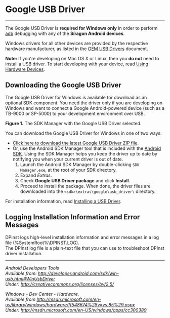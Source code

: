 Google USB Driver
==============

* * * * *

The Google USB Driver is **required for Windows only** in order to
perform [adb][] debugging with any of the **Síragon Android devices**.

Windows drivers for all other devices are provided by the respective
hardware manufacturer, as listed in the [OEM USB Drivers][] document.

**Note:** If you're developing on Mac OS X or Linux, then you **do not**
need to install a USB driver. To start developing with your device, read
[Using Hardware Devices][].

Downloading the Google USB Driver
---------------------------------

The Google USB Driver for Windows is available for download as an
optional SDK component. You need the driver only if you are developing
on Windows and want to connect a Google Android-powered device (such as
a TB-9000 or SP-5000) to your development environment over USB.


**Figure 1.** The SDK Manager with the Google USB Driver selected.

You can download the Google USB Driver for Windows in one of two ways:

-   [Click here to download the latest Google USB Driver ZIP file][].
-   Or, use the Android SDK Manager tool that is included with the
    [Android SDK][]. Using the SDK Manager helps you keep the driver up
    to date by notifying you when your current driver is out of date.
    1.  Launch the Android SDK Manager by double-clicking
        `SDK Manager.exe`, at the root of your SDK directory.
    2.  Expand *Extras*.
    3.  Check **Google USB Driver package** and click **Install**.
    4.  Proceed to install the package. When done, the driver files are
        downloaded into the `<sdk>\extras\google\usb_driver\` directory.

For installation information, read [Installing a USB Driver][].

Logging Installation Information and Error Messages
--------------

DPInst logs high-level installation information and error messages in a log file (%SystemRoot%\DPINST.LOG).<br />
The DPInst log file is a plain-text file that you can use to troubleshoot DPInst driver installation.

---
*Android Developers Tools <br />
Avaliable from: http://developer.android.com/sdk/win-usb.html#WinUsbDriver <br />
Under: http://creativecommons.org/licenses/by/2.5/*

*Windows - Dev Center - Hardware. <br />
Available from <http://msdn.microsoft.com/en-us/library/windows/hardware/ff548674%28v=vs.85%29.aspx><br />
Under: <http://msdn.microsoft.com/en-US/windows/apps/cc300389>*

  [adb]: /tools/help/adb.html
  [Samsung]: http://www.samsung.com/us/support/downloads/verizon-wireless/SCH-I515MSAVZW
  [OEM USB Drivers]: http://developer.android.com/tools/extras/oem-usb.html
  [Using Hardware Devices]: http://developer.android.com/guide/developing/device.html
  [Click here to download the latest Google USB Driver ZIP file]: http://developer.android.com/sdk/win-usb.html#download
  [Android SDK]: http://developer.android.com/sdk/index.html
  [Installing a USB Driver]: http://developer.android.com/sdk/tools/extras/oem-usb.html#InstallingDriver